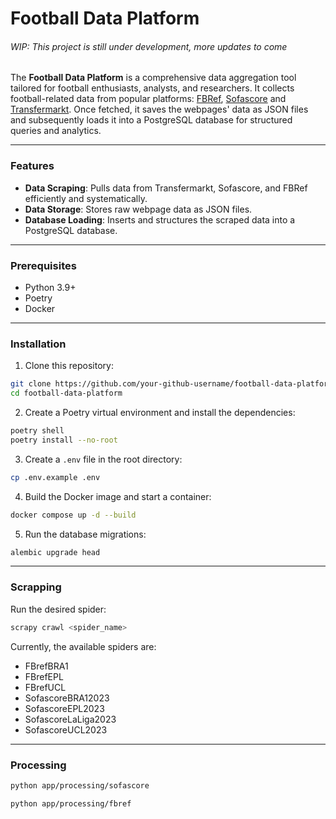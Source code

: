 # Football Data Platform 
###### _WIP: This project is still under development, more updates to come_

The **Football Data Platform** is a comprehensive data aggregation tool tailored for football enthusiasts, analysts, 
and researchers. It collects football-related data from popular platforms: 
[FBRef](https://fbref.com/), 
[Sofascore](sofascore.com) and 
[Transfermarkt](https://www.transfermarkt.com/). 
Once fetched, it saves the webpages' data as JSON files and subsequently loads it into a PostgreSQL database for 
structured queries and analytics.

---

### Features

- **Data Scraping**: Pulls data from Transfermarkt, Sofascore, and FBRef efficiently and systematically.
- **Data Storage**: Stores raw webpage data as JSON files.
- **Database Loading**: Inserts and structures the scraped data into a PostgreSQL database.

---

### Prerequisites

- Python 3.9+
- Poetry
- Docker

---

### Installation

1. Clone this repository:
```bash
git clone https://github.com/your-github-username/football-data-platform.git
cd football-data-platform
```

2. Create a Poetry virtual environment and install the dependencies:
```bash
poetry shell
poetry install --no-root
```

3. Create a `.env` file in the root directory:
```bash
cp .env.example .env
```

4. Build the Docker image and start a container:
```bash
docker compose up -d --build
```

5. Run the database migrations:
```bash
alembic upgrade head
```

---

### Scrapping

Run the desired spider:
```bash
scrapy crawl <spider_name>
```

Currently, the available spiders are:

- FBrefBRA1
- FBrefEPL
- FBrefUCL
- SofascoreBRA12023
- SofascoreEPL2023
- SofascoreLaLiga2023
- SofascoreUCL2023

---

### Processing

```bash
python app/processing/sofascore
```

```bash
python app/processing/fbref
```
